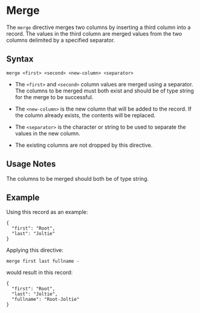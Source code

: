 # Merge

The `merge` directive merges two columns by inserting a third column into a record. The
values in the third column are merged values from the two columns delimited by a
specified separator.


## Syntax
```
merge <first> <second> <new-column> <separator>
```

* The `<first>` and `<second>` column values are merged using a separator. The columns to be
  merged must both exist and should be of type string for the merge to be successful.

* The `<new-column>` is the new column that will be added to the record. If the column already exists,
  the contents will be replaced.

* The `<separator>` is the character or string to be used to separate the values in the new
  column.

* The existing columns are not dropped by this directive.


## Usage Notes

The columns to be merged should both be of type string.


## Example

Using this record as an example:
```
{
  "first": "Root",
  "last": "Joltie"
}
```

Applying this directive:
```
merge first last fullname -
```

would result in this record:
```
{
  "first": "Root",
  "last": "Joltie",
  "fullname": "Root-Joltie"
}
```
